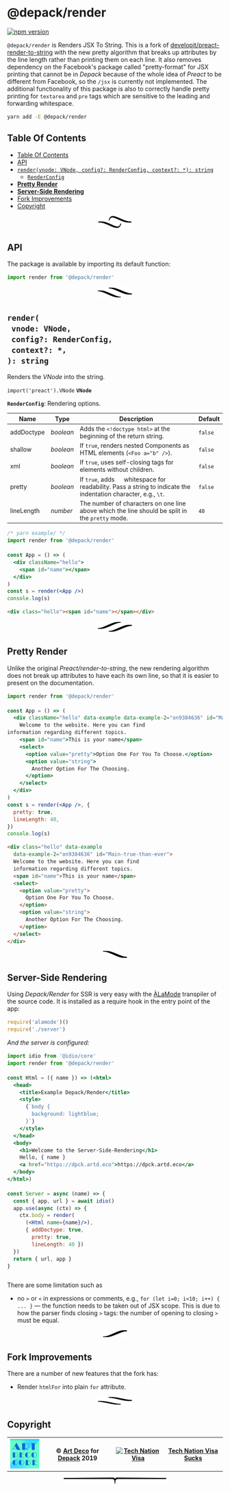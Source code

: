 # @depack/render

[![npm version](https://badge.fury.io/js/%40depack%2Frender.svg)](https://npmjs.org/package/@depack/render)

`@depack/render` is Renders JSX To String. This is a fork of [developit/preact-render-to-string](https://github.com/developit/preact-render-to-string/) with the new pretty algorithm that breaks up attributes by the line length rather than printing them on each line. It also removes dependency on the Facebook's package called "pretty-format" for JSX printing that cannot be in _Depack_ because of the whole idea of _Preact_ to be different from Facebook, so the `/jsx` is currently not implemented. The additional functionality of this package is also to correctly handle pretty printing for `textarea` and `pre` tags which are sensitive to the leading and forwarding whitespace.

```sh
yarn add -E @depack/render
```

## Table Of Contents

- [Table Of Contents](#table-of-contents)
- [API](#api)
- [`render(vnode: VNode, config?: RenderConfig, context?: *): string`](#rendervnode-vnodeconfig-renderconfigcontext--string)
  * [`RenderConfig`](#type-renderconfig)
- [**Pretty Render**](#pretty-render)
- [**Server-Side Rendering**](#server-side-rendering)
- [Fork Improvements](#fork-improvements)
- [Copyright](#copyright)

<p align="center"><a href="#table-of-contents"><img src=".documentary/section-breaks/0.svg?sanitize=true"></a></p>

## API

The package is available by importing its default function:

```js
import render from '@depack/render'
```

<p align="center"><a href="#table-of-contents"><img src=".documentary/section-breaks/1.svg?sanitize=true"></a></p>

## `render(`<br/>&nbsp;&nbsp;`vnode: VNode,`<br/>&nbsp;&nbsp;`config?: RenderConfig,`<br/>&nbsp;&nbsp;`context?: *,`<br/>`): string`

Renders the _VNode_ into the string.

`import('preact').VNode` __<a name="type-vnode">`VNode`</a>__

__<a name="type-renderconfig">`RenderConfig`</a>__: Rendering options.

|    Name    |   Type    |                                                    Description                                                    | Default |
| ---------- | --------- | ----------------------------------------------------------------------------------------------------------------- | ------- |
| addDoctype | _boolean_ | Adds the `<!doctype html>` at the beginning of the return string.                                                 | `false` |
| shallow    | _boolean_ | If `true`, renders nested Components as HTML elements (`<Foo a="b" />`).                                          | `false` |
| xml        | _boolean_ | If `true`, uses self-closing tags for elements without children.                                                  | `false` |
| pretty     | _boolean_ | If `true`, adds `  ` whitespace for readability. Pass a string to indicate the indentation character, e.g., `\t`. | `false` |
| lineLength | _number_  | The number of characters on one line above which the line should be split in the `pretty` mode.                   | `40`    |

```jsx
/* yarn example/ */
import render from '@depack/render'

const App = () => (
  <div className="hello">
    <span id="name"></span>
  </div>
)
const s = render(<App />)
console.log(s)
```
```html
<div class="hello"><span id="name"></span></div>
```

<p align="center"><a href="#table-of-contents"><img src=".documentary/section-breaks/2.svg?sanitize=true"></a></p>

## **Pretty Render**

Unlike the original _Preact/render-to-string_, the new rendering algorithm does not break up attributes to have each its own line, so that it is easier to present on the documentation.

```jsx
import render from '@depack/render'

const App = () => (
  <div className="hello" data-example data-example-2="on9384636" id="Main-true-than-ever">
    Welcome to the website. Here you can find
information regarding different topics.
    <span id="name">This is your name</span>
    <select>
      <option value="pretty">Option One For You To Choose.</option>
      <option value="string">
        Another Option For The Choosing.
      </option>
    </select>
  </div>
)
const s = render(<App />, {
  pretty: true,
  lineLength: 40,
})
console.log(s)
```
```html
<div class="hello" data-example
  data-example-2="on9384636" id="Main-true-than-ever">
  Welcome to the website. Here you can find
  information regarding different topics.
  <span id="name">This is your name</span>
  <select>
    <option value="pretty">
      Option One For You To Choose.
    </option>
    <option value="string">
      Another Option For The Choosing.
    </option>
  </select>
</div>
```

<p align="center"><a href="#table-of-contents"><img src=".documentary/section-breaks/3.svg?sanitize=true"></a></p>

## **Server-Side Rendering**

Using _Depack/Render_ for SSR is very easy with the [ÀLaMode](https://github.com/a-la/alamode) transpiler of the source code. It is installed as a require hook in the entry point of the app:

```js
require('alamode')()
require('./server')
```

_And the server is configured:_

```jsx
import idio from '@idio/core'
import render from '@depack/render'

const Html = ({ name }) => (<html>
  <head>
    <title>Example Depack/Render</title>
    <style>
      {`body {
        background: lightblue;
      }`}
    </style>
  </head>
  <body>
    <h1>Welcome to the Server-Side-Rendering</h1>
    Hello, { name }
    <a href="https://dpck.artd.eco">https://dpck.artd.eco</a>
  </body>
</html>)

const Server = async (name) => {
  const { app, url } = await idio()
  app.use(async (ctx) => {
    ctx.body = render(
      (<Html name={name}/>),
      { addDoctype: true,
        pretty: true,
        lineLength: 40 })
  })
  return { url, app }
}
```
```html

```

There are some limitation such as

* no `>` or `<` in expressions or comments, e.g., `for (let i=0; i<10; i++) { ... }` &mdash; the function needs to be taken out of JSX scope. This is due to how the parser finds closing `>` tags: the number of opening to closing `>` must be equal.

<p align="center"><a href="#table-of-contents"><img src=".documentary/section-breaks/4.svg?sanitize=true"></a></p>

## Fork Improvements

There are a number of new features that the fork has:

* Render `htmlFor` into plain `for` attribute.

<p align="center"><a href="#table-of-contents"><img src=".documentary/section-breaks/5.svg?sanitize=true"></a></p>

## Copyright

<table>
  <tr>
    <th>
      <a href="https://artd.eco">
        <img src="https://raw.githubusercontent.com/wrote/wrote/master/images/artdeco.png" alt="Art Deco" />
      </a>
    </th>
    <th>
      © <a href="https://artd.eco">Art Deco</a> for <a href="https://artd.eco/depack">Depack</a>
      2019
    </th>
    <th>
      <a href="https://www.technation.sucks" title="Tech Nation Visa">
        <img src="https://raw.githubusercontent.com/artdecoweb/www.technation.sucks/master/anim.gif" alt="Tech Nation Visa" />
      </a>
    </th>
    <th>
      <a href="https://www.technation.sucks">Tech Nation Visa Sucks</a>
    </th>
  </tr>
</table>

<p align="center"><a href="#table-of-contents"><img src=".documentary/section-breaks/-1.svg?sanitize=true"></a></p>
